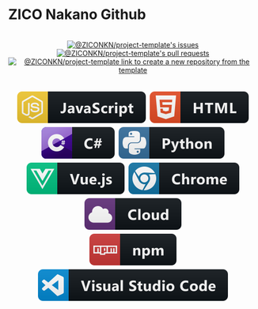 # **ZICO Nakano Github**

<p align="center">

  <br>
  <a href="https://github.com/ZICONKN/project-template/issues">
    <img src="https://img.shields.io/github/issues/ZICONKN/project-template?color=00ffff&style=for-the-badge&logo=github" alt="@ZICONKN/project-template's issues"/>
  </a>
  <a href="https://github.com/ZICONKN/project-template/pulls">
    <img src="https://img.shields.io/github/issues-pr/ZICONKN/project-template?color=00ffff&style=for-the-badge&logo=github" alt="@ZICONKN/project-template's pull requests"/>
  </a>
  <a href="https://github.com/ZICONKN/project-template/generate">
    <img src="https://img.shields.io/badge/use%20this-template-blue?logo=github-sponsors&style=for-the-badge&color=00ffff" alt="@ZICONKN/project-template link to create a new repository from the template">
  </a>
</p>

<p align="center">
<br /><img src="https://raw.githubusercontent.com/8bithemant/8bithemant/master/svg/dev/languages/js.svg" alt="js" style="vertical-align:top; margin:4px"><img src="https://raw.githubusercontent.com/8bithemant/8bithemant/master/svg/dev/languages/html.svg" alt="Twitter" style="vertical-align:top; margin:4px">  <img src="https://raw.githubusercontent.com/8bithemant/8bithemant/master/svg/dev/languages/csharp.svg" alt="csharp" style="vertical-align:top; margin:4px"><img src="https://raw.githubusercontent.com/8bithemant/8bithemant/master/svg/dev/languages/python.svg" alt="python" style="vertical-align:top; margin:4px"><br /><img src="https://raw.githubusercontent.com/8bithemant/8bithemant/master/svg/dev/frameworks/vue.svg" alt="vue" style="vertical-align:top; margin:4px"><img src="https://raw.githubusercontent.com/8bithemant/8bithemant/master/svg/dev/misc/chrome.svg" alt="chrome" style="vertical-align:top; margin:4px"><img src="https://raw.githubusercontent.com/8bithemant/8bithemant/master/svg/dev/misc/cloud.svg" alt="cloud" style="vertical-align:top; margin:4px"><br /><img src="https://raw.githubusercontent.com/8bithemant/8bithemant/master/svg/dev/services/npm.svg" alt="npm" style="vertical-align:top; margin:4px"><img src="https://raw.githubusercontent.com/8bithemant/8bithemant/master/svg/dev/tools/visualstudio_code.svg" alt="vscode" style="vertical-align:top; margin:4px">
